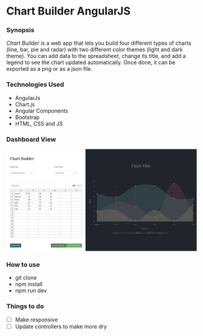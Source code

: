 # Chart Builder AngularJS #

### Synopsis
_Chart Builder_ is a web app that lets you build four different types of charts (line, bar, pie and radar) with two different color themes (light and dark theme). You can add data to the spreadsheet, change its title, and add a legend to see the chart updated automatically. Once done, it can be exported as a png or as a json file.


### Technologies Used
- AngularJs
- Chart.js
- Angular Components
- Bootstrap
- HTML, CSS and JS


### Dashboard View
![Chart Builder](src/assets/images/chart-builder-dashboard.png "Chart Builder view")


### How to use
- git clone
- npm install
- npm run dev 

### Things to do
- [ ] Make responsive
- [ ] Update controllers to make more dry

